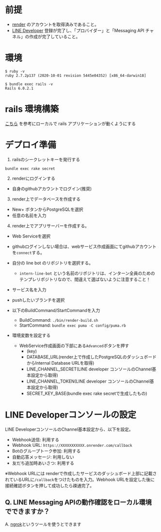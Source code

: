 # 前提
- [render](https://render.com/) のアカウントを取得済みであること。
- [LINE Developer](https://developers.line.me/ja/) 登録が完了し、「プロバイダー」と「Messaging API チャネル」の作成が完了していること。

# 環境
```
$ ruby -v
ruby 2.7.2p137 (2020-10-01 revision 5445e04352) [x86_64-darwin18]

$ bundle exec rails -v
Rails 6.0.2.1
```
# rails 環境構築
[こちら](https://github.com/giftee/intern-line-bot/wiki/%E3%83%AD%E3%83%BC%E3%82%AB%E3%83%AB%E7%92%B0%E5%A2%83%E6%A7%8B%E7%AF%89) を参考にローカルで rails アプリケーションが動くようにする

# デプロイ準備

1. railsのシークレットキーを発行する
```
bundle exec rake secret
```

2. renderにログインする
- 自身のgithubアカウントでログイン(推奨)

3. render上でデータベースを作成する
- New+ ボタンからPostgreSQLを選択
- 任意の名前を入力

4. render上でアプリサーバーを作成する。
- Web Serviceを選択
- githubログインしない場合は、webサービス作成画面にてgithubアカウントを`connect`する。
- 自分の line bot のリポジトリを選択する。
  - `intern-line-bot` という名前のリポジトリは、インターン全員のためのテンプレリポジトリなので、間違えて選ばないように注意すること！
- サービス名を入力
- pushしたいブランチを選択
- 以下のBuildCommand/StartCommandを入力
  - BuildCommand: `./bin/render-build.sh`
  - StartCommand: `bundle exec puma -C config/puma.rb`

- 環境変数を設定する
  - WebService作成画面の下部にある`Advanced`ボタンを押す
    - (key)
    - DATABASE_URL(render上で作成したPostgreSQLのダッシュボードからInternal Database URLを取得)
    - LINE_CHANNEL_SECRET(LINE developer コンソールのChannel基本設定から取得)
    - LINE_CHANNEL_TOKEN(LINE developer コンソールのChannel基本設定から取得)
    - SECRET_KEY_BASE(bundle exec rake secretで生成したもの)

# LINE Developerコンソールの設定
LINE DeveloperコンソールのChannel基本設定から、以下を設定。

- Webhook送信: 利用する
- Webhook URL: `https://XXXXXXXXXXX.onrender.com/callback`
- Botのグループトーク参加: 利用する
- 自動応答メッセージ: 利用しない
- 友だち追加時あいさつ: 利用する

※Webhook URLには renderで作成したサービスのダッシュボード上部に記載されているURLに`/callback`をつけたものを入力。Webhook URLを設定した後に接続確認ボタンを押して成功したら疎通完了。

## Q. LINE Messaging APIの動作確認をローカル環境でできますか？
A. [ngrok](https://ngrok.com/)というツールを使うとできます
